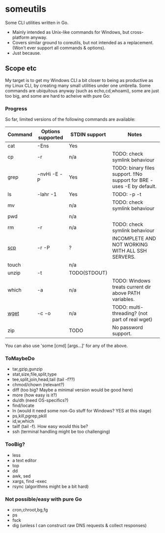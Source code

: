 someutils
=========

Some CLI utilities written in Go.

 * Mainly intended as Unix-like commands for Windows, but cross-platform anyway. 
 * Covers similar ground to coreutils, but not intended as a replacement. (Won't ever support all commands & options).
 * Just because.

Scope etc
---------
My target is to get my Windows CLI a bit closer to being as productive as my Linux CLI, by creating many small utilities under one umbrella.
Some commands are ubiquitous anyway (such as echo,cd,whoami), some are just too big, and some are hard to acheive with pure Go:
 
### Progress

So far, limited versions of the following commands are available:
 
 Command | Options supported | STDIN support  | Notes
 --------|-------------------|----------------|------------------------
 cat     | -Ens              | Yes            | 
 cp      | -r                | n/a            | TODO: check symlink behaviour
 grep    | -nvHi -E -P       | Yes            | TODO: binary files support. !!No support for BRE - uses -E by default.
 ls      | -lahr -1          | Yes            | TODO: -p -t
 mv      |                   | n/a            | TODO: check symlink behaviour
 pwd     |                   | n/a            | 
 rm      | -r                | n/a            | TODO: check symlink behaviour
 [scp](https://github.com/laher/scp-go)     | -r -P             | ?              | INCOMPLETE AND NOT WORKING WITH ALL SSH SERVERS.
 touch   |                   | n/a            | 
 unzip   | -t                | TODO(STDOUT)   | 
 which   | -a                | n/a            | TODO: Windows treats current dir above PATH variables.
 [wget](https://github.com/laher/wget-go)    | -c -o             | n/a            | TODO: multi-threading? (not part of real wget)
 zip     |                   | TODO           | No password support. 
 
You can also use 'some [cmd] [args...]' for any of the above.

### ToMaybeDo
 * tar,gzip,gunzip
 * stat,size,file,split,type
 * tee,split,join,head,tail (tail -f??)
 * chmod/chown (relevant?)
 * diff (too big? Maybe a minimal version would be good here)
 * more (how easy is it?)
 * du/dh (need OS-specifics?)
 * find/locate
 * ln (would it need some non-Go stuff for Windows? YES at this stage)
 * ps,kill,pgrep,pkill
 * id,w,which
 * tailf (tail -f). How easy would this be?
 * ssh (terminal handling might be too challenging)

### TooBig?
 * less
 * a text editor
 * top
 * dd
 * awk, sed
 * xargs, find -exec
 * rsync (algorithms might be a bit hard)
 
### Not possible/easy with pure Go
 * cron,chroot,bg,fg
 * ps
 * fsck
 * dig (unless I can construct raw DNS requests & collect responses)
